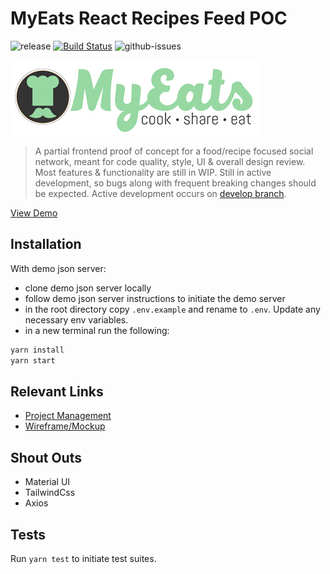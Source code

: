 # MyEats React Recipes Feed POC
![release]
[![Build Status][travis-image]][travis-url]
![github-issues]


![myeats-logo]

> A partial frontend proof of concept for a food/recipe focused social network, meant for code quality, style, UI & overall design review.  Most features & functionality are still in WIP.  Still in active development, so bugs along with frequent breaking changes should be expected.  Active development occurs on [develop branch][develop-branch-url].

[View Demo][demo-url]

## Installation

With demo json server:
- clone demo json server locally
- follow demo json server instructions to initiate the demo server
- in the root directory copy `.env.example` and rename to `.env`.  Update any necessary env variables.
- in a new terminal run the following:

```sh
yarn install
yarn start
```

## Relevant Links
- [Project Management][project-management]
- [Wireframe/Mockup][wireframe]

## Shout Outs
- Material UI
- TailwindCss
- Axios


## Tests
Run `yarn test` to initiate test suites.

<!-- Markdown link & img dfn's -->
[release]: https://img.shields.io/github/v/release/eddielee394/react-my-eats?include_prereleases
[travis-image]: https://travis-ci.com/eddielee394/react-my-eats.svg?branch=master
[travis-url]: https://travis-ci.com/eddielee394/react-my-eats
[develop-branch-url]: https://github.com/eddielee394/react-my-eats/tree/develop
[project-management]: https://github.com/eddielee394/react-my-eats/projects/1
[github-issues]: https://img.shields.io/github/issues/eddielee394/react-my-eats
[myeats-logo]: https://raw.githubusercontent.com/eddielee394/react-my-eats/master/docs/images/myeats_logo_landscape_small.jpg
[wireframe]: https://projects.invisionapp.com/prototype/ck4rhdk6f007lb801pv14b7tp/play
[demo-url]: https://eddielee394.github.io/react-my-eats
